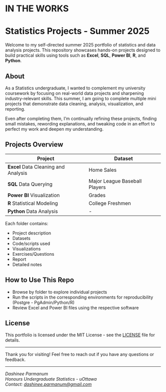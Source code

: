 # IN THE WORKS

# Statistics Projects - Summer 2025

Welcome to my self-directed summer 2025 portfolio of statistics and data analysis projects. This repository showcases hands-on projects designed to build practical skills using tools such as **Excel**, **SQL**, **Power BI**, **R**, and **Python**.

## About

As a Statistics undergraduate, I wanted to complement my university coursework by focusing on real-world data projects and sharpening industry-relevant skills. 
This summer, I am going to complete multiple mini projects that demonstrate data cleaning, analysis, visualization, and reporting.

Even after completing them, I’m continually refining these projects, finding small mistakes, rewording explanations, and tweaking code in an effort to perfect my work and deepen my understanding.

## Projects Overview

| Project                                   | Dataset                       |
|-------------------------------------------|-------------------------------|
| **Excel** Data Cleaning and Analysis      | Home Sales                    |
| **SQL** Data Querying                     | Major League Baseball Players |
| **Power BI** Visualization                | Grades                        |
| **R** Statistical Modeling                | College Freshmen              |
| **Python** Data Analysis                  | -                             |

Each folder contains:
- Project description
- Datasets
- Code/scripts used
- Visualizations
- Exercises/Questions
- Report
- Detailed notes

## How to Use This Repo

- Browse by folder to explore individual projects
- Run the scripts in the corresponding environments for reproducibility (Postgre - PgAdmin/Python/R)
- Review Excel and Power BI files using the respective software

## License

This portfolio is licensed under the MIT License - see the [LICENSE](LICENSE) file for details.

---

Thank you for visiting! Feel free to reach out if you have any questions or feedback.

---

*Dashinee Parmanum*  
*Honours Undergraduate Statistics - uOttawa*  
*Contact: dashinee.parmanum@gmail.com*
